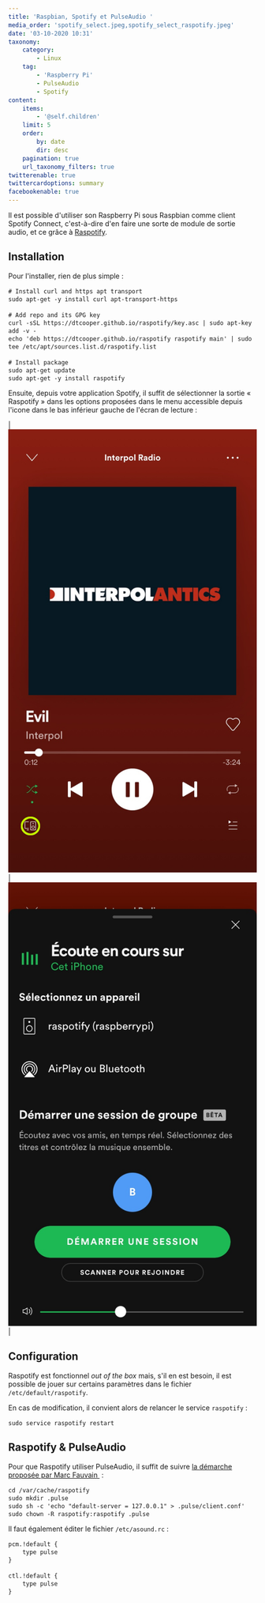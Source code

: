 ```yaml
---
title: 'Raspbian, Spotify et PulseAudio '
media_order: 'spotify_select.jpeg,spotify_select_raspotify.jpeg'
date: '03-10-2020 10:31'
taxonomy:
    category:
        - Linux
    tag:
        - 'Raspberry Pi'
        - PulseAudio
        - Spotify
content:
    items:
        - '@self.children'
    limit: 5
    order:
        by: date
        dir: desc
    pagination: true
    url_taxonomy_filters: true
twitterenable: true
twittercardoptions: summary
facebookenable: true
---
```


Il est possible d'utiliser son Raspberry Pi sous Raspbian comme client Spotify Connect, c'est-à-dire d'en faire une sorte de module de sortie audio, et ce grâce à [Raspotify](https://dtcooper.github.io/raspotify/).

## Installation

Pour l'installer, rien de plus simple&nbsp;:

```shell
# Install curl and https apt transport
sudo apt-get -y install curl apt-transport-https

# Add repo and its GPG key
curl -sSL https://dtcooper.github.io/raspotify/key.asc | sudo apt-key add -v -
echo 'deb https://dtcooper.github.io/raspotify raspotify main' | sudo tee /etc/apt/sources.list.d/raspotify.list

# Install package
sudo apt-get update
sudo apt-get -y install raspotify
```

Ensuite, depuis votre application Spotify, il suffit de sélectionner la sortie « Raspotify » dans les options proposées dans le menu accessible depuis l'icone dans le bas inférieur gauche de l'écran de lecture&nbsp;:

| ![](spotify_select.jpeg)  |  ![](spotify_select_raspotify.jpeg)  |


## Configuration

Raspotify est fonctionnel _out of the box_ mais, s'il en est besoin, il est possible de jouer sur certains paramètres dans le fichier `/etc/default/raspotify`.

En cas de modification, il convient alors de relancer le service `raspotify`&nbsp;:

```shell
sudo service raspotify restart
```

## Raspotify & PulseAudio

Pour que Raspotify utiliser PulseAudio, il suffit de suivre [la démarche proposée par Marc Fauvain ](https://github.com/dtcooper/raspotify/issues/154#issuecomment-442299432)&nbsp;:

```shell
cd /var/cache/raspotify
sudo mkdir .pulse
sudo sh -c 'echo "default-server = 127.0.0.1" > .pulse/client.conf'
sudo chown -R raspotify:raspotify .pulse
```

Il faut également éditer le fichier `/etc/asound.rc`&nbsp;:

```
pcm.!default {
    type pulse
}

ctl.!default {
    type pulse
}
```
